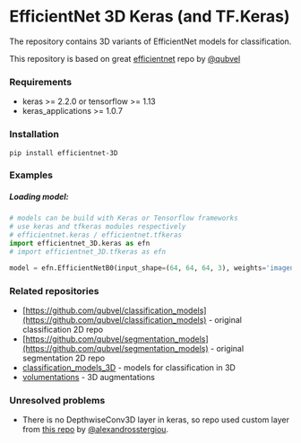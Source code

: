 # EfficientNet 3D Keras (and TF.Keras)

The repository contains 3D variants of EfficientNet models for classification. 

This repository is based on great [efficientnet](https://github.com/qubvel/efficientnet) repo by [@qubvel](https://github.com/qubvel/)

### Requirements

* keras >= 2.2.0 or tensorflow >= 1.13
* keras_applications >= 1.0.7

### Installation

`pip install efficientnet-3D` 

### Examples 

##### Loading model:

```python
# models can be build with Keras or Tensorflow frameworks
# use keras and tfkeras modules respectively
# efficientnet.keras / efficientnet.tfkeras
import efficientnet_3D.keras as efn 
# import efficientnet_3D.tfkeras as efn

model = efn.EfficientNetB0(input_shape=(64, 64, 64, 3), weights='imagenet')
```

### Related repositories

 * [https://github.com/qubvel/classification_models](https://github.com/qubvel/classification_models) - original classification 2D repo
 * [https://github.com/qubvel/segmentation_models](https://github.com/qubvel/segmentation_models) - original segmentation 2D repo
 * [classification_models_3D](https://github.com/ZFTurbo/classification_models_3D) - models for classification in 3D
 * [volumentations](https://github.com/ZFTurbo/volumentations) - 3D augmentations
 
### Unresolved problems

* There is no DepthwiseConv3D layer in keras, so repo used custom layer from [this repo](https://github.com/alexandrosstergiou/keras-DepthwiseConv3D) by [@alexandrosstergiou]( https://github.com/alexandrosstergiou/keras-DepthwiseConv3D).
